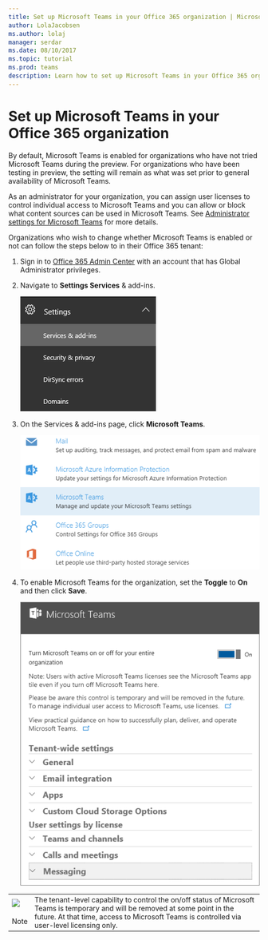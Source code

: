 ```yaml
---
title: Set up Microsoft Teams in your Office 365 organization | Microsoft Support
author: LolaJacobsen
ms.author: lolaj
manager: serdar
ms.date: 08/10/2017
ms.topic: tutorial
ms.prod: teams
description: Learn how to set up Microsoft Teams in your Office 365 organization.
---
```


Set up Microsoft Teams in your Office 365 organization
======================================================

By default, Microsoft Teams is enabled for organizations who have not tried Microsoft Teams during the preview. For organizations who have been testing in preview, the setting will remain as what was set prior to general availability of Microsoft Teams.

As an administrator for your organization, you can assign user licenses to control individual access to Microsoft Teams and you can allow or block what content sources can be used in Microsoft Teams. See [Administrator settings for Microsoft Teams](https://support.office.com/article/3966a3f5-7e0f-4ea9-a402-41888f455ba2) for more details.

Organizations who wish to change whether Microsoft Teams is enabled or not can follow the steps below to in their Office 365 tenant:

1.  Sign in to [Office 365 Admin Center](https://go.microsoft.com/fwlink/?linkid=854665) with an account that has Global Administrator privileges.

2.  Navigate to **Settings Services** & add-ins.

    ![](media/Set_up_Microsoft_Teams_in_your_Office_365_organization_image1.png)

3.  On the Services & add-ins page, click **Microsoft Teams**.

    ![](media/Set_up_Microsoft_Teams_in_your_Office_365_organization_image2.png)

4.  To enable Microsoft Teams for the organization, set the **Toggle** to **On** and then click **Save**.

    ![](media/Set_up_Microsoft_Teams_in_your_Office_365_organization_image3.png)


|  | |
|---------|---------|
|![](media/Set_up_Microsoft_Teams_in_your_Office_365_organization_image4.emf)<br></br>Note     |The tenant-level capability to control the on/off status of Microsoft Teams is temporary and will be removed at some point in the future. At that time, access to Microsoft Teams is controlled via user-level licensing only.         |

